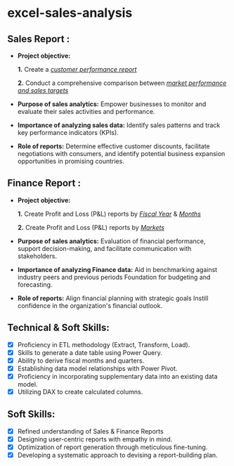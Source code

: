 # excel-sales-analysis

## Sales Report :


- **Project objective:** 

    **1.** Create a _[customer performance report](https://github.com/shubh-vaishnav/excel-sales-analysis/blob/main/Net%20Sales%20Performance.pdf)_ 

    **2.** Conduct a comprehensive comparison between _[market performance and sales targets](https://github.com/shubh-vaishnav/excel-sales-analysis/blob/main/Total%20Sales%20Tragets%20by%20Country.pdf)_

- **Purpose of sales analytics:** Empower businesses to monitor and evaluate their sales activities and performance.

- **Importance of analyzing sales data:** Identify sales patterns and track key performance indicators (KPIs).

- **Role of reports:** Determine effective customer discounts, facilitate negotiations with consumers, and identify potential business expansion opportunities in promising countries.


## Finance Report :

- **Project objective:** 

    **1.** Create Profit and Loss (P&L) reports by _[Fiscal Year](https://github.com/shubh-vaishnav/excel-sales-analysis/blob/main/Total%20Profit%20%26%20Loss%20by%20Fiscal%20Year.pdf)_ & _[Months](https://github.com/shubh-vaishnav/excel-sales-analysis/blob/main/Total%20Profit%20%26%20Loss%20by%20Fiscal%20Months.pdf)_ 

   **2.** Create Profit and Loss (P&L) reports by _[Markets](https://github.com/shubh-vaishnav/excel-sales-analysis/blob/main/Total%20Sales%20Tragets%20by%20Country.pdf)_

- **Purpose of sales analytics:** Evaluation of financial performance, support decision-making, and facilitate communication with stakeholders.

- **Importance of analyzing Finance data:** Aid in benchmarking against industry peers and previous periods Foundation for budgeting and forecasting.

- **Role of reports:** Align financial planning with strategic goals Instill confidence in the organization's financial outlook.


## Technical & Soft Skills:
- [x]	Proficiency in ETL methodology (Extract, Transform, Load).
- [x]	Skills to generate a date table using Power Query.
- [x]	Ability to derive fiscal months and quarters.
- [x]	Establishing data model relationships with Power Pivot.
- [x]	Proficiency in incorporating supplementary data into an existing data model.
- [x]	Utilizing DAX to create calculated columns.

## Soft Skills:
- [x]	Refined understanding of Sales & Finance Reports
- [x]	Designing user-centric reports with empathy in mind.
- [x]	Optimization of report generation through meticulous fine-tuning.
- [x]	Developing a systematic approach to devising a report-building plan.
